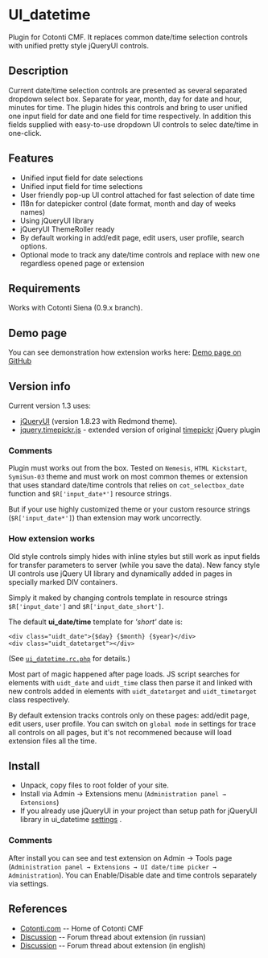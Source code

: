 UI_datetime 
===========

Plugin for Cotonti CMF. It replaces common date/time selection controls with
unified pretty style jQueryUI controls.

Description
-----------

Current date/time selection controls are presented as several separated dropdown select box.
Separate for year, month, day for date and hour, minutes for time.
The plugin hides this controls and bring to user unified one input field for date
and one field for time respectively. In addition this fields supplied with
easy-to-use dropdown UI controls to selec date/time in one-click.

Features
--------

* Unified input field for date selections
* Unified input field for time selections
* User friendly pop-up UI control attached for fast selection of date time
* I18n for datepicker control (date format, month and day of weeks names)
* Using jQueryUI library
* jQueryUI ThemeRoller ready
* By default working in add/edit page, edit users, user profile, search options.
* Optional mode to track any date/time controls and replace with new one regardless opened page 
or extension

Requirements
------------

Works with Cotonti Siena (0.9.x branch).

Demo page
---------

You can see demonstration how extension works here: [Demo page on GitHub](http://macik.github.com/cot_ui_datetime/demo.html)

Version info
------------

Current version 1.3 uses:
* [jQueryUI](http://www.jqueryui.com) (version 1.8.23 with Redmond theme).
* [jquery.timepickr.js](http://bililite.nfshost.com/blog/2009/07/09/updating-timepickr/) - extended version of original [timepickr](http://haineault.com) jQuery plugin


### Comments

Plugin must works out from the box. Tested on `Nemesis`, `HTML Kickstart`, `SymiSun-03` 
theme and must work on most common themes or extension that uses standard date/time controls 
that relies on `cot_selectbox_date` function and `$R['input_date*']` resource strings.

But if your use highly customized theme or your custom resource strings (`$R['input_date*']`) than
extension may work uncorrectly.


### How extension works

Old style controls simply hides with inline styles but still work as input fields for transfer 
parameters to server (while you save the data).
New fancy style UI controls use jQuery UI library and dynamically added in pages in specially 
marked DIV containers. 

Simply it maked by changing controls template in resource strings `$R['input_date']` 
and `$R['input_date_short']`.

The default __ui_date/time__ template for _'short'_ date is:

    <div class="uidt_date">{$day} {$month} {$year}</div>
    <div class="uidt_datetarget"></div> 

(See [`ui_datetime.rc.php`](https://github.com/macik/cot_ui_datetime/blob/master/plugins/ui_datetime/ui_datetime.rc.php) for details.)

Most part of magic happened after page loads. JS script searches for elements 
with `uidt_date` and `uidt_time` class then 
parse it and linked with new controls added in elements with `uidt_datetarget` 
and `uidt_timetarget` class respectively. 
                
By default extension tracks controls only on these pages: add/edit page, edit users, user profile.
You can switch on `global mode` in settings for trace all controls on all pages, but it's not
recommened because will load extension files all the time.


Install
-------

* Unpack, copy files to root folder of your site.
* Install via Admin → Extensions menu (`Administration panel → Extensions`)
* If you already use jQueryUI in your project than setup path for jQueryUI library 
in ui_datetime [settings](www.example.com/admin/config?n=edit&o=plug&p=ui_datetime) .

### Comments

After install you can see and test extension on Admin → Tools page
(`Administration panel → Extensions → UI date/time picker → Administration`).
You can Enable/Disable date and time controls separately via settings.


References
----------

* [Cotonti.com](http://Cotonti.com/) -- Home of Cotonti CMF
* [Discussion](http://www.cotonti.com/forums/?m=posts&q=7105) -- Forum thread about extension (in russian)
* [Discussion](http://www.cotonti.com/forums?m=posts&q=7118) -- Forum thread about extension (in english)



